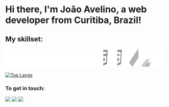 # Hi there, I'm João Avelino, a web developer from Curitiba, Brazil!

## My skillset:
<img src="https://github.com/joaolavelino/joaolavelino/blob/main/icons2.png" width="500" height="58"/>

[![Top Langs](https://github-readme-stats.vercel.app/api/top-langs/?username=joaolavelino&layout=compact)](https://github.com/anuraghazra/github-readme-stats)

### To get in touch:

[<img src="https://img.shields.io/badge/Telegram-2CA5E0?style=for-the-badge&logo=telegram&logoColor=white">](https://t.me/joaolavelino)
[<img src="https://img.shields.io/badge/WhatsApp-25D366?style=for-the-badge&logo=whatsapp&logoColor=white">](https://wa.me/5541996974001)
[<img src="https://img.shields.io/badge/LinkedIn-0077B5?style=for-the-badge&logo=linkedin&logoColor=white">](https://www.linkedin.com/in/joão-avelino-045b37108/)

<!--
**joaolavelino/joaolavelino** is a ✨ _special_ ✨ repository because its `README.md` (this file) appears on your GitHub profile.

Here are some ideas to get you started:

- 🔭 I’m currently working on ...
- 🌱 I’m currently learning ...
- 👯 I’m looking to collaborate on ...
- 🤔 I’m looking for help with ...
- 💬 Ask me about ...
- 📫 How to reach me: ...
- 😄 Pronouns: ...
- ⚡ Fun fact: ...
-->
